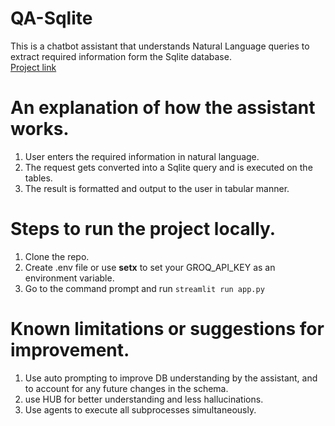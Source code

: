 # QA-Sqlite
  This is a chatbot assistant that understands Natural Language queries to extract required information form the Sqlite database.<br>
  <a href="https://huggingface.co/spaces/sharma-kanishka/QA-Sqlite">Project link<a/>

# An explanation of how the assistant works.
  1. User enters the required information in natural language.
  2. The request gets converted into a Sqlite query and is executed on the tables.
  3. The result is formatted and output to the user in tabular manner.
  
# Steps to run the project locally.
  1. Clone the repo.
  2. Create .env file or use <b>setx</b> to set your GROQ_API_KEY as an environment variable.
  3. Go to the command prompt and run `streamlit run app.py`

# Known limitations or suggestions for improvement.
  1. Use auto prompting to improve DB understanding by the assistant, and to account for any future changes in the schema.
  2. use HUB for better understanding and less hallucinations.
  3. Use agents to execute all subprocesses simultaneously.
